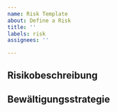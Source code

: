 ```yaml
---
name: Risk Template
about: Define a Risk
title: ''
labels: risk
assignees: ''

---
```


## Risikobeschreibung
<!-- Inhalt -->

## Bewältigungsstrategie
<!-- Inhalt -->

